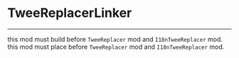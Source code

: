 
# TweeReplacerLinker

---

this mod must build before `TweeReplacer` mod and `I18nTweeReplacer` mod.   
this mod must place before `TweeReplacer` mod and `I18nTweeReplacer` mod.   

